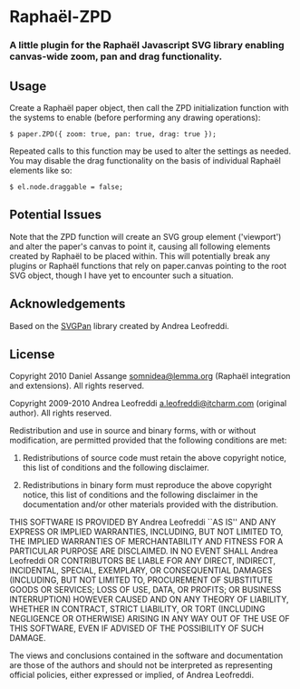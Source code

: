 # Raphaël-ZPD
### A little plugin for the Raphaël Javascript SVG library enabling canvas-wide zoom, pan and drag functionality.

## Usage
Create a Raphaël paper object, then call the ZPD initialization function with the systems to enable (before performing any drawing operations):

	$ paper.ZPD({ zoom: true, pan: true, drag: true });

Repeated calls to this function may be used to alter the settings as needed. You may disable the drag functionality on the basis of individual Raphaël elements like so:

	$ el.node.draggable = false;

## Potential Issues

Note that the ZPD function will create an SVG group element ('viewport') and alter the paper's canvas to point it, causing all following elements created by Raphaël to be placed within. This will potentially break any plugins or Raphaël functions that rely on paper.canvas pointing to the root SVG object, though I have yet to encounter such a situation.

## Acknowledgements

Based on the [SVGPan](http://code.google.com/p/svgpan/) library created by Andrea Leofreddi.

## License

Copyright 2010 Daniel Assange <somnidea@lemma.org> (Raphaël integration and extensions). All rights reserved.

Copyright 2009-2010 Andrea Leofreddi <a.leofreddi@itcharm.com> (original author). All rights reserved.

Redistribution and use in source and binary forms, with or without modification, are
permitted provided that the following conditions are met:

   1. Redistributions of source code must retain the above copyright notice, this list of
      conditions and the following disclaimer.

   2. Redistributions in binary form must reproduce the above copyright notice, this list
      of conditions and the following disclaimer in the documentation and/or other materials
      provided with the distribution.

THIS SOFTWARE IS PROVIDED BY Andrea Leofreddi ``AS IS'' AND ANY EXPRESS OR IMPLIED
WARRANTIES, INCLUDING, BUT NOT LIMITED TO, THE IMPLIED WARRANTIES OF MERCHANTABILITY AND
FITNESS FOR A PARTICULAR PURPOSE ARE DISCLAIMED. IN NO EVENT SHALL Andrea Leofreddi OR
CONTRIBUTORS BE LIABLE FOR ANY DIRECT, INDIRECT, INCIDENTAL, SPECIAL, EXEMPLARY, OR
CONSEQUENTIAL DAMAGES (INCLUDING, BUT NOT LIMITED TO, PROCUREMENT OF SUBSTITUTE GOODS OR
SERVICES; LOSS OF USE, DATA, OR PROFITS; OR BUSINESS INTERRUPTION) HOWEVER CAUSED AND ON
ANY THEORY OF LIABILITY, WHETHER IN CONTRACT, STRICT LIABILITY, OR TORT (INCLUDING
NEGLIGENCE OR OTHERWISE) ARISING IN ANY WAY OUT OF THE USE OF THIS SOFTWARE, EVEN IF
ADVISED OF THE POSSIBILITY OF SUCH DAMAGE.

The views and conclusions contained in the software and documentation are those of the
authors and should not be interpreted as representing official policies, either expressed
or implied, of Andrea Leofreddi.
